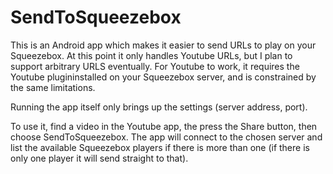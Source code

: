 # SendToSqueezebox

This is an Android app which makes it easier to send URLs to play on your Squeezebox. At this point it only handles Youtube URLs, but I plan to support arbitrary URLS eventually. For Youtube to work, it requires the Youtube plugininstalled on your Squeezebox server, and is constrained by the same limitations.

Running the app itself only brings up the settings (server address, port). 

To use it, find a video in the Youtube app, the press the Share button, then choose SendToSqueezebox. The app will connect to the chosen server and list the available Squeezebox players if there is more than one (if there is only one player it will send straight to that). 
